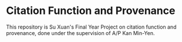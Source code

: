 # Citation Function and Provenance #

This repository is Su Xuan's Final Year Project on citation function and provenance, done under the supervision of A/P Kan Min-Yen.

